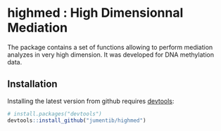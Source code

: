 # highmed : High Dimensionnal Mediation

The package contains a set of functions allowing to perform mediation analyzes in very high dimension. It was developed for DNA methylation data.

## Installation

Installing the latest version from github requires [devtools](https://github.com/hadley/devtools):
```R
# install.packages("devtools")
devtools::install_github("jumentib/highmed")
```


